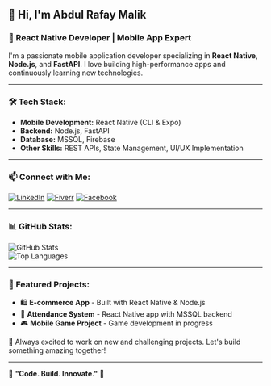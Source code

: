 ## 👋 Hi, I'm Abdul Rafay Malik  
### 🚀 React Native Developer | Mobile App Expert  

I'm a passionate mobile application developer specializing in **React Native**, **Node.js**, and **FastAPI**. I love building high-performance apps and continuously learning new technologies. 

---

### 🛠 Tech Stack:
- **Mobile Development:** React Native (CLI & Expo)
- **Backend:** Node.js, FastAPI
- **Database:** MSSQL, Firebase
- **Other Skills:** REST APIs, State Management, UI/UX Implementation

---

### 📫 Connect with Me:
[![LinkedIn](https://img.shields.io/badge/LinkedIn-%230077B5.svg?&style=for-the-badge&logo=linkedin&logoColor=white)](https://linkedin.com/in/yourprofile)
[![Fiverr](https://img.shields.io/badge/Fiverr-%2300B22D.svg?&style=for-the-badge&logo=fiverr&logoColor=white)](https://www.fiverr.com/yourprofile)
[![Facebook](https://img.shields.io/badge/Facebook-%231877F2.svg?&style=for-the-badge&logo=facebook&logoColor=white)](https://facebook.com/yourprofile)

---

### 📊 GitHub Stats:
![GitHub Stats](https://github-readme-stats.vercel.app/api?username=Malik-Abdul-Rafay&show_icons=true&theme=dark)  
![Top Languages](https://github-readme-stats.vercel.app/api/top-langs/?username=Malik-Abdul-Rafay&layout=compact&theme=dark)

---

### 🚀 Featured Projects:
- 🛍 **E-commerce App** - Built with React Native & Node.js
- 📅 **Attendance System** - React Native app with MSSQL backend
- 🎮 **Mobile Game Project** - Game development in progress

🔹 Always excited to work on new and challenging projects. Let's build something amazing together!

---

🎯 **"Code. Build. Innovate."** 🚀
